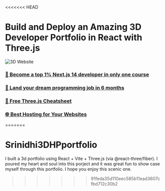 <<<<<<< HEAD
# Build and Deploy an Amazing 3D Developer Portfolio in React with Three.js

![3D Website](https://i.ibb.co/ryytGVx/Screenshot-2023-11-25-at-11-28-11-AM.png)

### [🌟 Become a top 1% Next.js 14 developer in only one course](https://jsmastery.pro/next14)
### [🚀 Land your dream programming job in 6 months](https://jsmastery.pro/masterclass)
### [📙 Free Three.js Cheatsheet](https://resource.jsmastery.pro/threejs-cheatsheet)
### [🌐 Best Hosting for Your Websites](https://hostinger.com/javascript10)

=======
# Srinidhi3DHPportfolio
I built a 3d portfolio using  React + Vite + Three.js (via @react-three/fiber). I poured my heart and soul into this porject and it was great fun to show case myself through this portfolio. I hope you enjoy this scenic one.
>>>>>>> 91feda35d110eec585b11ead3607cfbd712c30b2
